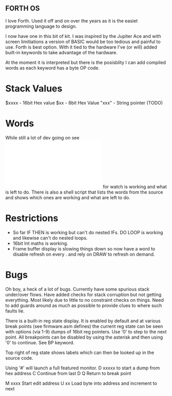 FORTH OS
--------

I love Forth. Used it off and on over the years as it is the easiet programming language to design.

I now have one in this bit of kit. I was inspired by the Jupiter Ace and with screen limitiations
a version of BASIC would be too tedious and painful to use. Forth is best option. With it tied to
the hardware I've (or will) added built-in keywords to take advantage of the hardware.

At the moment it is interpreted but there is the posisblity I can add compiled words as each 
keyword has a byte OP code. 


Stack Values
============

$xxxx  - 16bit Hex value
$xx    -  8bit Hex Value
"xxx"  - String pointer    (TODO)

Words
=====


While still a lot of dev going on see ![WORD-LIST.md](WORD-LIST.md) for watch is working and what is left to do. There is also a shell script that lists the words from the source and shows which ones are working and what are left to do.


Restrictions
============


* So far IF THEN is working but can't do nested IFs. DO LOOP is working and likewise can't do nested loops.
* 16bit Int maths is working.
* Frame buffer display is slowing things down so now have a word to disable refresh on every . and rely on DRAW to refresh on demand.

Bugs
====

Oh boy, a heck of a lot of bugs. Currently have some spurious stack under/over flows. Have added checks for stack corruption but not getting
everything. Most likely due to little to no constraint checks on things. Need to add guards around as much as possible to provide clues
to where such faults lie. 

There is a built-in reg state display. It is enabled by default and at various break points (see firmware.asm defines) the current reg 
state can be seen with options (via 1-9) dumps of 16bit reg pointers. Use '0' to step to the next point. All breakpoints can be
disabled by using the asterisk and then using '0' to continue. See BP keyword.

Top right of reg state shows labels which can then be looked up in the source code.

Using '#' will launch a full featured monitor. 
   D xxxxx to start a dump from hex address
   C    Continue from last D
   Q  Return to break point

   M xxxx     Start edit address
   U xx        Load byte into address and increment to next








 


